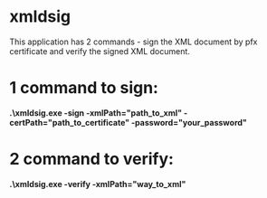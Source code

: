 # xmldsig
This application has 2 commands - sign the XML document by pfx certificate and verify the signed XML document.
# 1 command to sign:
**.\xmldsig.exe -sign -xmlPath="path_to_xml" -certPath="path_to_certificate" -password="your_password"**
# 2 command to verify:
**.\xmldsig.exe -verify -xmlPath="way_to_xml"**
